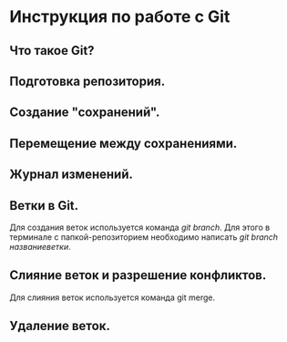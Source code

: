 # Инструкция по работе с Git

## Что такое Git?

## Подготовка репозитория.

## Создание "сохранений".

## Перемещение между сохранениями.

## Журнал изменений.

## Ветки в Git.

Для создания веток используется команда *git branch*. Для этого в терминале с папкой-репозиторием необходимо написать *git branch названиеветки*.

## Слияние веток и разрешение конфликтов.
Для слияния веток используется команда git merge.
## Удаление веток.